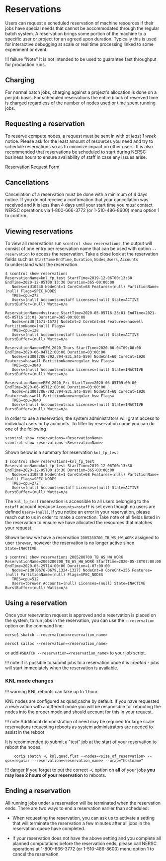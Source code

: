 # Reservations

Users can request a scheduled reservation of machine resources if
their jobs have special needs that cannot be accommodated through the
regular batch system. A reservation brings some portion of the machine
to a specific user or project for an agreed upon duration. Typically
this is used for interactive debugging at scale or real time
processing linked to some experiment or event.

!!! failure "Note"
	It is not intended to be used to guarantee fast throughput
	for production runs.

## Charging

For normal batch jobs, charging against a project's allocation is done
on a per job basis. For scheduled reservations the entire block of
reserved time is charged regardless of the number of nodes used or
time spent running jobs.

## Requesting a reservation

To reserve compute nodes, a request must be sent in with *at least 1 week*
notice.  Please ask for the least amount of resources you need
and try to schedule reservations so as to minimize impact on other
users. It is also recommended that reservations be scheduled to start
during NERSC business hours to ensure availability of staff in case
any issues arise.

[Reservation Request Form](https://nersc.servicenowservices.com/catalog_home.do?sysparm_view=catalog_default)

## Cancellations

Cancellation of a reservation must be done with a minimum of 4 days
notice. If you do not receive a confirmation that your
cancellation was received and it is less than 4 days until your
start time you *must* contact NERSC operations via 1-800-666-3772 (or
1-510-486-8600) menu option 1 to confirm.

## Viewing reservations

To view all reservations run `scontrol show reservations`, the output will 
consist of one entry per reservation name that can be used with option 
`--reservation` to access the reservation. Take a close look at the reservation 
fields such as `StartTime` `EndTime`, `Duration`, `Nodes`,`Users`, `Accounts`  
to understand what the reservation. 

```
$ scontrol show reservations
ReservationName=knl_fp_test StartTime=2019-12-06T00:13:30 EndTime=2020-12-05T00:13:30 Duration=365-00:00:00
   Nodes=nid10240 NodeCnt=1 CoreCnt=68 Features=(null) PartitionName=(null) Flags=SPEC_NODES
   TRES=cpu=272
   Users=(null) Accounts=nstaff Licenses=(null) State=ACTIVE BurstBuffer=(null) Watts=n/a

ReservationName=dvstrace StartTime=2020-05-05T16:23:01 EndTime=2021-05-05T16:23:01 Duration=365-00:00:00
   Nodes=nid0[1571-1572] NodeCnt=2 CoreCnt=64 Features=haswell PartitionName=(null) Flags=
   TRES=cpu=128
   Users=(null) Accounts=nstaff Licenses=(null) State=ACTIVE BurstBuffer=(null) Watts=n/a

ReservationName=vESW_2020_Thurs StartTime=2020-06-04T09:00:00 EndTime=2020-06-04T12:00:00 Duration=03:00:00
   Nodes=nid00[786-792,794-831,845-859] NodeCnt=60 CoreCnt=1920 Features=haswell PartitionName=regular_hsw Flags=
   TRES=cpu=3840
   Users=(null) Accounts=ntrain Licenses=(null) State=INACTIVE BurstBuffer=(null) Watts=n/a

ReservationName=vESW_2020_Fri StartTime=2020-06-05T09:00:00 EndTime=2020-06-05T12:00:00 Duration=03:00:00
   Nodes=nid00[786-792,794-831,845-859] NodeCnt=60 CoreCnt=1920 Features=haswell PartitionName=regular_hsw Flags=
   TRES=cpu=3840
   Users=(null) Accounts=ntrain Licenses=(null) State=INACTIVE BurstBuffer=(null) Watts=n/a
```

In order to use a reservation, the system administrators will grant access to 
individual users or by accounts. To filter by reservation name you can do one of
the following

```bash
scontrol show reservations=<ReservationName>
scontrol show reservations <ReservationName>
```

Shown below is a summary for reservation `knl_fp_test`

```
$ scontrol show reservations=knl_fp_test 
ReservationName=knl_fp_test StartTime=2019-12-06T00:13:30 EndTime=2020-12-05T00:13:30 Duration=365-00:00:00
   Nodes=nid10240 NodeCnt=1 CoreCnt=68 Features=(null) PartitionName=(null) Flags=SPEC_NODES
   TRES=cpu=272
   Users=(null) Accounts=nstaff Licenses=(null) State=ACTIVE BurstBuffer=(null) Watts=n/a
```

The `knl_fp_test` reservation is accessible to all users belonging 
to the `nstaff` account because `Accounts=nstaff` is set even though no users 
are defined `Users=(null)`. If you notice an error in your reservation, please 
reach out to us in order to make a correction. Take note of all fields listed
in the reservation to ensure we have allocated the resources that matches your 
request.

Shown below we have a reservation `2005280700_TB_WS_HW_WORK` assigned to user 
`tbrewer`, however the reservation is no longer active since `State=INACTIVE`. 

```
$ scontrol show reservations 2005280700_TB_WS_HW_WORK
ReservationName=2005280700_TB_WS_HW_WORK StartTime=2020-05-28T07:00:00 EndTime=2020-05-29T14:00:00 Duration=1-07:00:00
   Nodes=nid0[0676-0679,1324-1327] NodeCnt=8 CoreCnt=256 Features=(null) PartitionName=(null) Flags=SPEC_NODES
   TRES=cpu=512
   Users=tbrewer Accounts=(null) Licenses=(null) State=INACTIVE BurstBuffer=(null) Watts=n/a
```

## Using a reservation

Once your reservation request is approved and a reservation is placed
on the system, to run jobs in the reservation, you can use the 
`--reservation` option on the command line:

```
nersc$ sbatch --reservation=<reservation_name>
```

```
nersc$ salloc --reservation=<reservation_name>
```

or add `#SBATCH --reservation=<reservation_name>` to your job script.

!!! note
	It is possible to submit jobs to a reservation once it is
	*created* - jobs will start immediately when the reservation is
	available.

### KNL mode changes

!!! warning
	KNL reboots can take up to 1 hour.

KNL nodes are configured as quad,cache by default. If you have
requested a reservation with a different mode you will be responsible
for rebooting the nodes into the proper mode and should account for
this in your request.

!!! note
	Additional demonstration of need may be required for large scale
	reservations requesting reboots as system administrators are
	needed to assist in the reboot.

It is recommended to submit a "test" job at the start of your
reservation to reboot the nodes.

```shell
	cori$ sbatch -C knl,quad,flat --nodes=<size_of_reservation> --qos=regular --reservation=<reservation_name> --wrap="hostname"
```

!!! danger
	If you forget to put the correct `-C` option on **all** of your jobs
	**you may lose 2 hours of your reservation** to reboots.

## Ending a reservation

All running jobs under a reservation will be terminated when the
reservation ends. There are two ways to end a reservation earlier 
than scheduled:

* When requesting the reservation, you can ask us to activate a 
setting that will terminate the reservation a few minutes after 
all jobs in the reservation queue have completed.

* If your reservation does not have the above setting and you 
complete all planned computations before the reservation ends, 
please call NERSC operations at 1-800-666-3772 (or
1-510-486-8600) menu option 1 to cancel the reservation.
